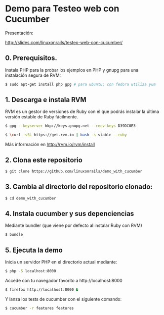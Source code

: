 # Demo para Testeo web con Cucumber

Presentación:

http://slides.com/linuxonrails/testeo-web-con-cucumber/

## 0. Prerequisitos.

Instala PHP para la probar los ejemplos en PHP y gnupg para una instalación segura de RVM:

```sh
$ sudo apt-get install php gpg # para ubuntu; con fedora utiliza yum
```

## 1. Descarga e instala RVM

RVM es un gestor de versiones de Ruby con el que podrás instalar la última versión estable de Ruby fácilmente.

```sh
$ gpg --keyserver hkp://keys.gnupg.net --recv-keys D39DC0E3
```

```sh
$ \curl -sSL https://get.rvm.io | bash -s stable --ruby
```

Más información en http://rvm.io/rvm/install


## 2. Clona este repositorio

```sh
$ git clone https://github.com/linuxonrails/demo_with_cucumber
```


## 3. Cambia al directorio del repositorio clonado:

```sh
$ cd demo_with_cucumber
```

## 4. Instala cucumber y sus depenciencias

Mediante bundler (que viene por defecto al instalar Ruby con RVM)

```sh
$ bundle
```

## 5. Ejecuta la demo

Inicia un servidor PHP en el directorio actual mediante:

```sh
$ php -S localhost:8000
```

Accede con tu navegador favorito a http://localhost:8000

```sh
$ firefox http://localhost:8000 &
```

Y lanza los tests de cucumber con el siguiente comando:

```sh
$ cucumber -r features features
```